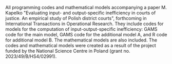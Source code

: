 All programming codes and mathematical models accompanying a paper M. Kapelko "Evaluating input- and output-specific inefficiency in courts of justice. An empirical study of Polish district courts", forthcoming in International Transactions in Operational Research. They include codes for models for the computation of input-output-specific inefficiency: GAMS code for the main model, GAMS code for the additional model A, and R code for additional model B. The mathematical models are also included. The codes and mathematical models were created as a result of the project funded by the National Science Centre in Poland (grant no. 2023/49/B/HS4/02991).
